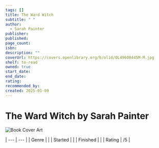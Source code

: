 ```yaml
---
tags: []
title: The Ward Witch
subtitle: " "
author:
  - Sarah Painter
publisher: 
published: 
page_count: 
isbn: 
description: ""
coverUrl: https://covers.openlibrary.org/b/olid/OL49608445M-M.jpg
shelf: to-read
owned: true
start_date: 
end_date: 
rating: 
recommended_by: 
created: 2025-01-09
---
```


# The Ward Witch by Sarah Painter

![Book Cover Art](https://covers.openlibrary.org/b/olid/OL49608445M-M.jpg)


| --- | --- |
| Genre |  |
| Started |  |
| Finished |  |
| Rating | /5 |

